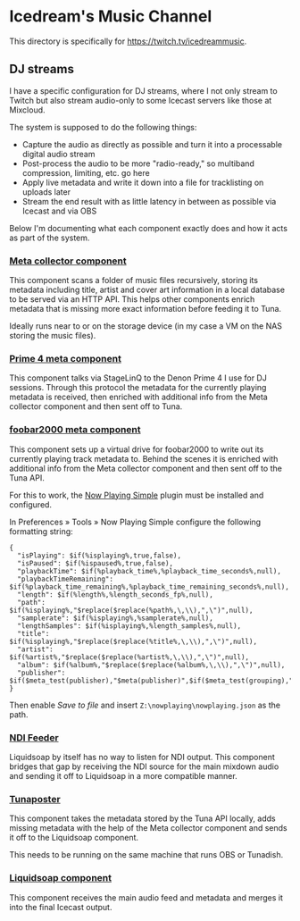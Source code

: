# Icedream's Music Channel

This directory is specifically for https://twitch.tv/icedreammusic.

## DJ streams

I have a specific configuration for DJ streams, where I not only stream to Twitch but also stream audio-only to some Icecast servers like those at Mixcloud.

The system is supposed to do the following things:

- Capture the audio as directly as possible and turn it into a processable digital audio stream
- Post-process the audio to be more "radio-ready," so multiband compression, limiting, etc. go here
- Apply live metadata and write it down into a file for tracklisting on uploads later
- Stream the end result with as little latency in between as possible via Icecast and via OBS

Below I'm documenting what each component exactly does and how it acts as part of the system.

### [Meta collector component](meta-collector/)

This component scans a folder of music files recursively, storing its metadata including title, artist and cover art information in a local database to be served via an HTTP API. This helps other components enrich metadata that is missing more exact information before feeding it to Tuna.

Ideally runs near to or on the storage device (in my case a VM on the NAS storing the music files).

### [Prime 4 meta component](prime4/)

This component talks via StageLinQ to the Denon Prime 4 I use for DJ sessions. Through this protocol the metadata for the currently playing metadata is received, then enriched with additional info from the Meta collector component and then sent off to Tuna.

### [foobar2000 meta component](foobar2000/)

This component sets up a virtual drive for foobar2000 to write out its currently playing track metadata to. Behind the scenes it is enriched with additional info from the Meta collector component and then sent off to the Tuna API.

For this to work, the [Now Playing Simple](https://skipyrich.com/w/index.php/Foobar2000:Now_Playing_Simple) plugin must be installed and configured.

In Preferences » Tools » Now Playing Simple configure the following formatting string:

```
{
  "isPlaying": $if(%isplaying%,true,false),
  "isPaused": $if(%ispaused%,true,false),
  "playbackTime": $if(%playback_time%,%playback_time_seconds%,null),
  "playbackTimeRemaining": $if(%playback_time_remaining%,%playback_time_remaining_seconds%,null),
  "length": $if(%length%,%length_seconds_fp%,null),
  "path": $if(%isplaying%,"$replace($replace(%path%,\,\\),",\")",null),
  "samplerate": $if(%isplaying%,%samplerate%,null),
  "lengthSamples": $if(%isplaying%,%length_samples%,null),
  "title": $if(%isplaying%,"$replace($replace(%title%,\,\\),",\")",null),
  "artist": $if(%artist%,"$replace($replace(%artist%,\,\\),",\")",null),
  "album": $if(%album%,"$replace($replace(%album%,\,\\),",\")",null),
  "publisher": $if($meta_test(publisher),"$meta(publisher)",$if($meta_test(grouping),"$meta(grouping)",null))
}
```

Then enable *Save to file* and insert `Z:\nowplaying\nowplaying.json` as the path.

### [NDI Feeder](ndi-feeder/)

Liquidsoap by itself has no way to listen for NDI output. This component bridges that gap by receiving the NDI source for the main mixdown audio and sending it off to Liquidsoap in a more compatible manner.

### [Tunaposter](tunaposter/)

This component takes the metadata stored by the Tuna API locally, adds missing metadata with the help of the Meta collector component and sends it off to the Liquidsoap component.

This needs to be running on the same machine that runs OBS or Tunadish.

### [Liquidsoap component](liquidsoap/)

This component receives the main audio feed and metadata and merges it into the final Icecast output.

